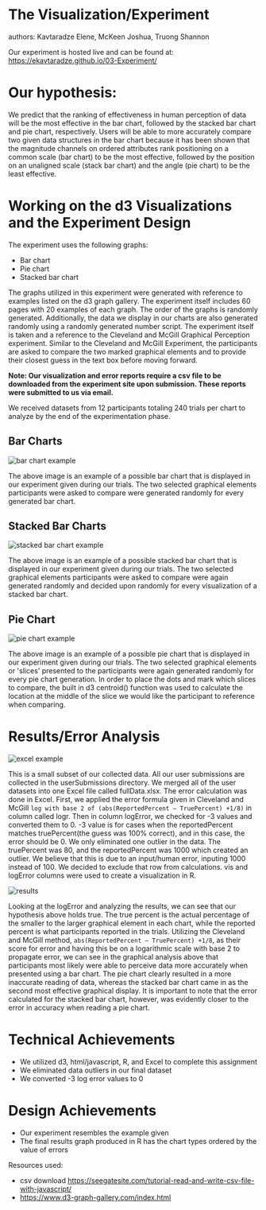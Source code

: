 # The Visualization/Experiment

authors: Kavtaradze Elene, McKeen Joshua, Truong Shannon


Our experiment is hosted live and can be found at: <https://ekavtaradze.github.io/03-Experiment/>


# Our hypothesis:

We predict that the ranking of effectiveness in human perception of data will be the most effective in the bar chart, followed by the stacked bar chart and pie chart, respectively. Users will be able to more accurately compare two given data structures in the bar chart because it has been shown that the magnitude channels on ordered attributes rank positioning on a common scale (bar chart) to be the most effective, followed by the position on an unaligned scale (stack bar chart) and the angle (pie chart) to be the least effective.

# Working on the d3 Visualizations and the Experiment Design

The experiment uses the following graphs:

-   Bar chart
-   Pie chart
-   Stacked bar chart

The graphs utilized in this experiment were generated with reference to examples listed on the d3 graph gallery. The experiment itself includes 60 pages with 20 examples of each graph. The order of the graphs is randomly generated. Additionally, the data we display in our charts are also generated randomly using a randomly generated number script. The experiment itself is taken and a reference to the Cleveland and McGill Graphical Perception experiment. Similar to the Cleveland and McGill Experiment, the participants are asked to compare the two marked graphical elements and to provide their closest guess in the text box before moving forward.

**Note: Our visualization and error reports require a csv file to be downloaded from the experiment site upon submission. These reports were submitted to us via email.**

We received datasets from 12 participants totaling 240 trials per chart to analyze by the end of the experimentation phase.

## Bar Charts

![bar chart example](img/BarChartEx.png)

The above image is an example of a possible bar chart that is displayed in our experiment given during our trials. The two selected graphical elements participants were asked to compare were generated randomly for every generated bar chart.

## Stacked Bar Charts

![stacked bar chart example](img/StackedEx.png)

The above image is an example of a possible stacked bar chart that is displayed in our experiment given during our trials. The two selected graphical elements participants were asked to compare were again generated randomly and decided upon randomly for every visualization of a stacked bar chart.

## Pie Chart


![pie chart example](img/PieChartEx.png)

The above image is an example of a possible pie chart that is displayed in our experiment given during our trials. The two selected graphical elements or 'slices' presented to the participants were again generated randomly for every pie chart generation. In order to place the dots and mark which slices to compare, the built in d3 centroid() function was used to calculate the location at the middle of the slice we would like the participant to reference when comparing.

# Results/Error Analysis

![excel example](img/Excel.png)

This is a small subset of our collected data. All our user submissions are collected in the userSubmissions directory. We merged all of the user datasets into one
Excel file called fullData.xlsx. The error calculation was done in Excel. First, we applied the error formula given in Cleveland and McGill `log with base 2 of (abs(ReportedPercent – TruePercent) +1/8)` in column called logr. Then in column logError, we checked for -3 values and converted them to 0. -3 value is for cases when the reportedPercent matches truePercent(the guess was 100% correct), and in this case, the error should be 0. We only eliminated one outlier in the data. The truePercent was 80, and the reportedPercent was 1000 which created an outlier. We believe that this is due to an input/human error, inputing 1000 instead of 100. We decided to exclude that row from calculations.
vis and logError columns were used to create a visualization in R.

![results](img/Results.png)

Looking at the logError and analyzing the results, we can see that our hypothesis above holds true. The true percent is the actual percentage of the smaller to the larger graphical element in each chart, while the reported percent is what participants reported in the trials. Utilizing the Cleveland and McGill method, `abs(ReportedPercent – TruePercent) +1/8`, as their score for error and having this be on a logarithmic scale with base 2 to propagate error, we can see in the graphical analysis above that participants most likely were able to perceive data more accurately when presented using a bar chart. The pie chart clearly resulted in a more inaccurate reading of data, whereas the stacked bar chart came in as the second most effective graphical display. It is important to note that the error calculated for the stacked bar chart, however, was evidently closer to the error in accuracy when reading a pie chart.

# Technical Achievements

  - We utilized d3, html/javascript, R, and Excel to complete this assignment
  - We eliminated data outliers in our final dataset
  - We converted -3 log error values to 0

# Design Achievements

  - Our experiment resembles the example given
  - The final results graph produced in R has the chart types ordered by the value of errors


Resources used:

-   csv download https://seegatesite.com/tutorial-read-and-write-csv-file-with-javascript/
-   <https://www.d3-graph-gallery.com/index.html>
